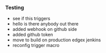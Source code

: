 ### Testing
- see if this triggers
- hello is there anybody out there
- added webhook on github side
- added github token
- move to build on production edgex jenkins
- reconfig trigger macro
